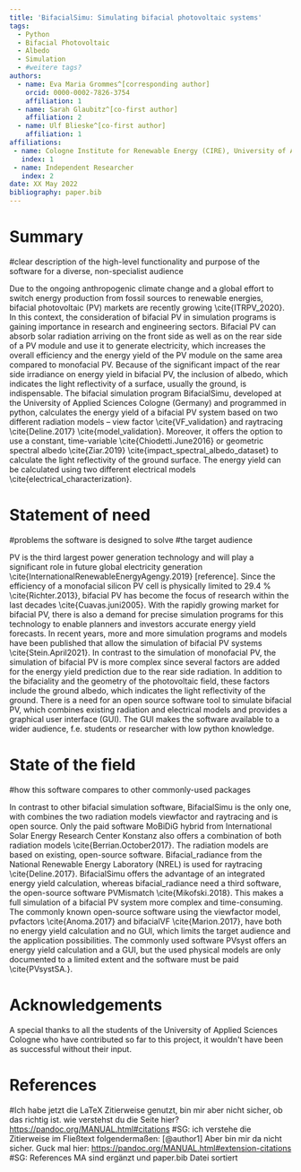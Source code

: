 ```yaml
---
title: 'BifacialSimu: Simulating bifacial photovoltaic systems'
tags:
  - Python
  - Bifacial Photovoltaic
  - Albedo
  - Simulation
  - #weitere tags?
authors:
  - name: Eva Maria Grommes^[corresponding author]
    orcid: 0000-0002-7826-3754
    affiliation: 1
  - name: Sarah Glaubitz^[co-first author]
    affiliation: 2
  - name: Ulf Blieske^[co-first author]
    affiliation: 1
affiliations:
 - name: Cologne Institute for Renewable Energy (CIRE), University of Applied Science Cologne, Cologne, Germany
   index: 1
 - name: Independent Researcher
   index: 2
date: XX May 2022
bibliography: paper.bib
---
```


# Summary

#clear description of the high-level functionality and purpose of the software for a diverse, non-specialist audience

Due to the ongoing anthropogenic climate change and a global effort to switch energy production from fossil sources to renewable energies, bifacial photovoltaic (PV) markets are recently growing  \cite{ITRPV_2020}. In this context, the consideration of bifacial PV in simulation programs is gaining importance in research and engineering sectors. Bifacial PV can absorb solar radiation arriving on the front side as well as on the rear side of a PV module and use it to generate electricity, which increases the overall efficiency and the energy yield of the PV module on the same area compared to monofacial PV. Because of the significant impact of the rear side irradiance on energy yield in bifacial PV, the inclusion of albedo, which indicates the light reflectivity of a surface, usually the ground, is indispensable. The bifacial simulation program BifacialSimu, developed at the University of Applied Sciences Cologne (Germany) and programmed in python, calculates the energy yield of a bifacial PV system based on two different radiation models – view factor \cite{VF_validation} and raytracing \cite{Deline.2017} \cite{model_validation}. Moreover, it offers the option to use a constant, time-variable \cite{Chiodetti.June2016} or geometric spectral albedo \cite{Ziar.2019} \cite{impact_spectral_albedo_dataset} to calculate the light reflectivity of the ground surface. The energy yield can be calculated using two different electrical models \cite{electrical_characterization}.

# Statement of need

#problems the software is designed to solve
#the target audience

PV is the third largest power generation technology and will play a significant role in future global electricity generation \cite{InternationalRenewableEnergyAgengy.2019} [reference]. Since the efficiency of a monofacial silicon PV cell is physically limited to 29.4 % \cite{Richter.2013}, bifacial PV has become the focus of research within the last decades \cite{Cuavas.juni2005}. With the rapidly growing market for bifacial PV, there is also a demand for precise simulation programs for this technology to enable planners and investors accurate energy yield forecasts. In recent years, more and more simulation programs and models have been published that allow the simulation of bifacial PV systems \cite{Stein.April2021}. In contrast to the simulation of monofacial PV, the simulation of bifacial PV is more complex since several factors are added for the energy yield prediction due to the rear side radiation. In addition to the bifaciality and the geometry of the photovoltaic field, these factors include the ground albedo, which indicates the light reflectivity of the ground. There is a need for an open source software tool to simulate bifacial PV, which combines existing radiation and electrical models and provides a graphical user interface (GUI). The GUI makes the software available to a wider audience, f.e. students or researcher with low python knowledge.


# State of the field

#how this software compares to other commonly-used packages

In contrast to other bifacial simulation software, BifacialSimu is the only one, with combines the two radiation models viewfactor and raytracing and is open source. Only the paid software MoBiDiG hybrid from International Solar Energy Research Center Konstanz also offers a combination of both radiation models \cite{Berrian.October2017}. The radiation models are based on existing, open-source software. Bifacial_radiance from the National Renewable Energy Laboratory (NREL) is used for raytracing \cite{Deline.2017}. BifacialSimu offers the advantage of an integrated energy yield calculation, whereas bifacial_radiance need a third software, the open-source software PVMismatch \cite{Mikofski.2018}. This makes a full simulation of a bifacial PV system more complex and time-consuming. The commonly known open-source software using the viewfactor model, pvfactors \cite{Anoma.2017} and bifacialVF \cite{Marion.2017}, have both no energy yield calculation and no GUI, which limits the target audience and the application possibilities. The commonly used software PVsyst offers an energy yield calculation and a GUI, but the used physical models are only documented to a limited extent and the software must be paid \cite{PVsystSA.}.

# Acknowledgements
A special thanks to all the students of the University of Applied Sciences Cologne who have contributed so far to this project, it wouldn't have been as successful without their input.

# References
#Ich habe jetzt die LaTeX Zitierweise genutzt, bin mir aber nicht sicher, ob das richtig ist. wie verstehst du die Seite hier? https://pandoc.org/MANUAL.html#citations
#SG: ich verstehe die Zitierweise im Fließtext folgendermaßen: [@author1] Aber bin mir da nicht sicher. Guck mal hier: https://pandoc.org/MANUAL.html#extension-citations
#SG: References MA sind ergänzt und paper.bib Datei sortiert
